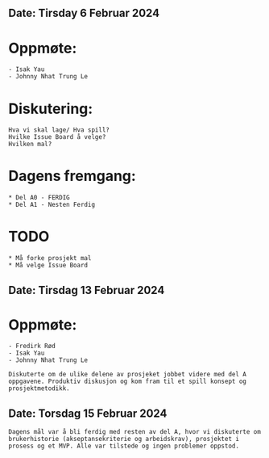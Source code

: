## Date: Tirsday 6 Februar 2024
# Oppmøte:
    - Isak Yau
    - Johnny Nhat Trung Le

# Diskutering:
    Hva vi skal lage/ Hva spill?
    Hvilke Issue Board å velge?
    Hvilken mal?
    

# Dagens fremgang:
    * Del A0 - FERDIG
    * Del A1 - Nesten Ferdig

# TODO
    * Må forke prosjekt mal
    * Må velge Issue Board

## Date: Tirsdag 13 Februar 2024
# Oppmøte:
    - Fredirk Rød
    - Isak Yau
    - Johnny Nhat Trung Le

    Diskuterte om de ulike delene av prosjeket jobbet videre med del A oppgavene. Produktiv diskusjon og kom fram til et spill konsept og prosjektmetodikk.
    
## Date: Torsdag 15 Februar 2024
    Dagens mål var å bli ferdig med resten av del A, hvor vi diskuterte om brukerhistorie (akseptansekriterie og arbeidskrav), prosjektet i prosess og et MVP. Alle var tilstede og ingen problemer oppstod. 
